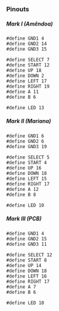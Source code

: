 ### Pinouts
##### Mark I (Amêndoa)
```
#define GND1 4 
#define GND2 14 
#define GND3 15 
 
#define SELECT 7 
#define START 12 
#define UP 18 
#define DOWN 2 
#define LEFT 17  
#define RIGHT 19 
#define A 11 
#define B 6 
 
#define LED 13
```

##### Mark II (Mariana)
```
#define GND1 6 
#define GND2 6 
#define GND3 19 
 
#define SELECT 5 
#define START 4 
#define UP 16 
#define DOWN 18 
#define LEFT 15 
#define RIGHT 17 
#define A 12 
#define B 8 
 
#define LED 10
```
##### Mark III (PCB)
```
#define GND1 4
#define GND2 15
#define GND3 11

#define SELECT 12
#define START 8
#define UP 14
#define DOWN 18
#define LEFT 16 
#define RIGHT 17
#define A 7
#define B 6

#define LED 10
```
